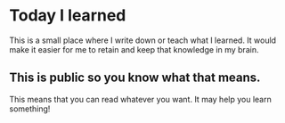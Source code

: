 # Today I learned
This is a small place where I write down or teach what I learned. It would make it easier for me to retain and keep that knowledge in my brain.
## This is public so you know what that means.
This means that you can read whatever you want. It may help you learn something!
